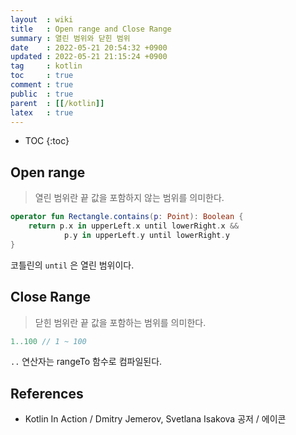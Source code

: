```yaml
---
layout  : wiki
title   : Open range and Close Range
summary : 열린 범위와 닫힌 범위
date    : 2022-05-21 20:54:32 +0900
updated : 2022-05-21 21:15:24 +0900
tag     : kotlin
toc     : true
comment : true
public  : true
parent  : [[/kotlin]]
latex   : true
---
```

* TOC
  {:toc}

## Open range

> 열린 범위란 끝 값을 포함하지 않는 범위를 의미한다.

```kotlin
operator fun Rectangle.contains(p: Point): Boolean {
    return p.x in upperLeft.x until lowerRight.x &&
            p.y in upperLeft.y until lowerRight.y
}
```

코틀린의 `until` 은 열린 범위이다.

## Close Range

> 닫힌 범위란 끝 값을 포함하는 범위를 의미한다.

```kotlin
1..100 // 1 ~ 100
```

`..` 연산자는 rangeTo 함수로 컴파일된다.

## References

- Kotlin In Action / Dmitry Jemerov, Svetlana Isakova 공저 / 에이콘